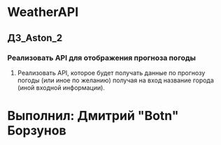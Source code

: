 # WeatherAPI

## ДЗ_Aston_2

### Реализовать API для отображения прогноза погоды

1. Реализовать API, которое будет получать данные по прогнозу погоды (или иное по желанию) получая на вход название города (иной входной информации). 

# Выполнил: Дмитрий "Botn" Борзунов
